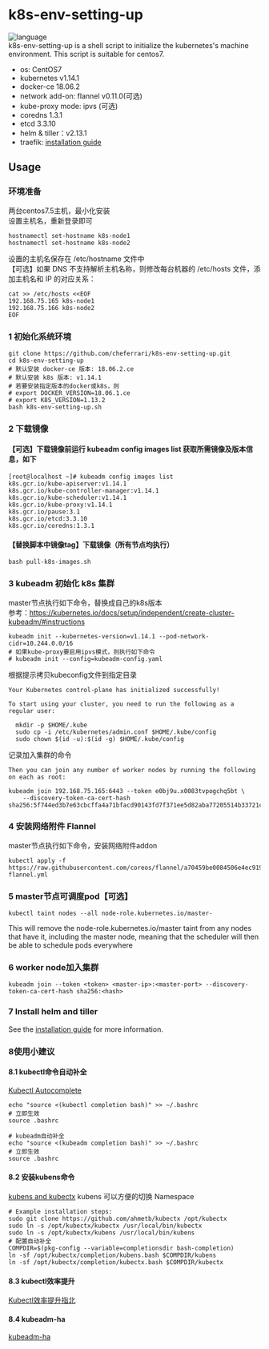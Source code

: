 # k8s-env-setting-up
![language](https://img.shields.io/badge/language-shell-orange.svg)  
k8s-env-setting-up is a shell script to initialize the kubernetes's machine environment.
This script is suitable for centos7. 
- os: CentOS7
- kubernetes v1.14.1
- docker-ce 18.06.2
- network add-on: flannel v0.11.0(可选)
- kube-proxy mode: ipvs (可选)
- coredns 1.3.1
- etcd 3.3.10
- helm & tiller：v2.13.1
- traefik: [installation guide](https://github.com/cheferrari/k8s-ingress-controller-demo/tree/master/Traefik)
## Usage
### 环境准备
两台centos7.5主机，最小化安装  
设置主机名，重新登录即可
```
hostnamectl set-hostname k8s-node1
hostnamectl set-hostname k8s-node2
```
设置的主机名保存在 /etc/hostname 文件中  
【可选】如果 DNS 不支持解析主机名称，则修改每台机器的 /etc/hosts 文件，添加主机名和 IP 的对应关系：
```
cat >> /etc/hosts <<EOF
192.168.75.165 k8s-node1
192.168.75.166 k8s-node2
EOF
```
### 1 初始化系统环境
```
git clone https://github.com/cheferrari/k8s-env-setting-up.git
cd k8s-env-setting-up
# 默认安装 docker-ce 版本: 18.06.2.ce
# 默认安装 k8s 版本: v1.14.1
# 若要安装指定版本的docker或k8s，则
# export DOCKER_VERSION=18.06.1.ce
# export K8S_VERSION=1.13.2
bash k8s-env-setting-up.sh
```
### 2 下载镜像
#### 【可选】下载镜像前运行 kubeadm config images list 获取所需镜像及版本信息，如下
```
[root@localhost ~]# kubeadm config images list
k8s.gcr.io/kube-apiserver:v1.14.1
k8s.gcr.io/kube-controller-manager:v1.14.1
k8s.gcr.io/kube-scheduler:v1.14.1
k8s.gcr.io/kube-proxy:v1.14.1
k8s.gcr.io/pause:3.1
k8s.gcr.io/etcd:3.3.10
k8s.gcr.io/coredns:1.3.1
```
#### 【替换脚本中镜像tag】下载镜像（所有节点均执行）
```
bash pull-k8s-images.sh
```
### 3 kubeadm 初始化 k8s 集群
master节点执行如下命令，替换成自己的k8s版本  
参考：https://kubernetes.io/docs/setup/independent/create-cluster-kubeadm/#instructions
```
kubeadm init --kubernetes-version=v1.14.1 --pod-network-cidr=10.244.0.0/16
# 如果kube-proxy要启用ipvs模式，则执行如下命令
# kubeadm init --config=kubeadm-config.yaml
```
根据提示拷贝kubeconfig文件到指定目录
```
Your Kubernetes control-plane has initialized successfully!

To start using your cluster, you need to run the following as a regular user:

  mkdir -p $HOME/.kube
  sudo cp -i /etc/kubernetes/admin.conf $HOME/.kube/config
  sudo chown $(id -u):$(id -g) $HOME/.kube/config
```
记录加入集群的命令
```
Then you can join any number of worker nodes by running the following on each as root:

kubeadm join 192.168.75.165:6443 --token e0bj9u.x0083tvpogchq5bt \
    --discovery-token-ca-cert-hash sha256:5f744ed3b7e63cbcffa4a71bfacd90143fd7f371ee5d82aba77205514b33721c
```
### 4 安装网络附件 Flannel
master节点执行如下命令，安装网络附件addon  
```
kubectl apply -f https://raw.githubusercontent.com/coreos/flannel/a70459be0084506e4ec919aa1c114638878db11b/Documentation/kube-flannel.yml
```
### 5 master节点可调度pod【可选】
```
kubectl taint nodes --all node-role.kubernetes.io/master-
```
This will remove the node-role.kubernetes.io/master taint from any nodes that have it, including the master node, meaning that the scheduler will then be able to schedule pods everywhere
### 6 worker node加入集群
```
kubeadm join --token <token> <master-ip>:<master-port> --discovery-token-ca-cert-hash sha256:<hash>
```
### 7 Install helm and tiller
See the [installation guide](https://github.com/cheferrari/k8s-env-setting-up/tree/master/helm) for more information.
### 8使用小建议
#### 8.1 kubectl命令自动补全
[Kubectl Autocomplete](https://kubernetes.io/docs/reference/kubectl/cheatsheet/ "Kubectl Autocomplete")
```
echo "source <(kubectl completion bash)" >> ~/.bashrc
# 立即生效
source .bashrc 
```
```
# kubeadm自动补全
echo "source <(kubeadm completion bash)" >> ~/.bashrc
# 立即生效
source .bashrc
```
#### 8.2 安装kubens命令
[kubens and kubectx](https://github.com/ahmetb/kubectx)
kubens 可以方便的切换 Namespace 
```
# Example installation steps:
sudo git clone https://github.com/ahmetb/kubectx /opt/kubectx
sudo ln -s /opt/kubectx/kubectx /usr/local/bin/kubectx
sudo ln -s /opt/kubectx/kubens /usr/local/bin/kubens
# 配置自动补全
COMPDIR=$(pkg-config --variable=completionsdir bash-completion)
ln -sf /opt/kubectx/completion/kubens.bash $COMPDIR/kubens
ln -sf /opt/kubectx/completion/kubectx.bash $COMPDIR/kubectx
```
#### 8.3 kubectl效率提升
[Kubectl效率提升指北](https://aleiwu.com/post/kubectl-guru/)
#### 8.4 kubeadm-ha
[kubeadm-ha](https://github.com/lentil1016/kubeadm-ha "kubeadm-ha")
